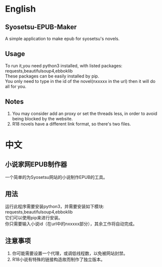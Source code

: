 # English

## Syosetsu-EPUB-Maker
A simple application to make epub for syosetsu's novels.

## Usage
To run it,you need python3 installed, with listed packages: requests,beautifulsoup4,ebboklib<br>
These packages can be easily installed by pip.<br>
You only need to type in the id of the novel(nxxxxx in the url) then it will do all for you.<br>

## Notes
1. You may consider add an proxy or set the threads less, in order to avoid being blocked by the website.
2. R18 novels have a different link format, so there's two files.


# 中文

## 小说家网EPUB制作器
一个简单的为Syosetsu网站的小说制作EPUB的工具。

## 用法
运行此程序需要安装python3，并需要安装如下模块: requests,beautifulsoup4,ebboklib<br>
它们可以使用pip来进行安装。<br>
你只需要输入小说id（在url中的nxxxxx部分），其余工作将自动完成。<br>

## 注意事项
1. 你可能需要设置一个代理，或调低线程数，以免被网站封禁。
2. R18小说有特殊的链接构造故而制作了独立版本。
